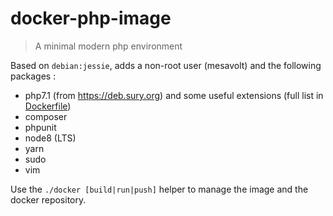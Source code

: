 # docker-php-image

> A minimal modern php environment

Based on `debian:jessie`, adds a non-root user (mesavolt) and the following packages :

* php7.1 (from https://deb.sury.org) and some useful extensions (full list in [Dockerfile](./Dockerfile))
* composer
* phpunit
* node8 (LTS)
* yarn
* sudo
* vim

Use the `./docker [build|run|push]` helper to manage the image and the docker repository.
